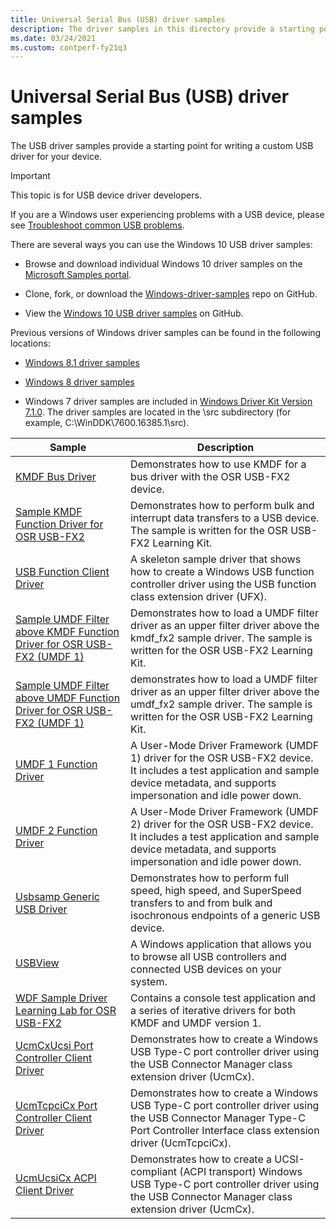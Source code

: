 ```yaml
---
title: Universal Serial Bus (USB) driver samples
description: The driver samples in this directory provide a starting point for writing a custom USB driver for your device.
ms.date: 03/24/2021
ms.custom: contperf-fy21q3
---
```


# Universal Serial Bus (USB) driver samples

The USB driver samples provide a starting point for writing a custom USB driver for your device.

> [!IMPORTANT]
> This topic is for USB device driver developers.
>
> If you are a Windows user experiencing problems with a USB device, please see [Troubleshoot common USB problems](https://support.microsoft.com/help/17614/windows-10-troubleshoot-common-usb-problems).

There are several ways you can use the Windows 10 USB driver samples:

- Browse and download individual Windows 10 driver samples on the [Microsoft Samples portal](/samples/browse/?products=windows-wdk).

- Clone, fork, or download the [Windows-driver-samples](https://github.com/Microsoft/Windows-driver-samples) repo on GitHub.

- View the [Windows 10 USB driver samples](https://github.com/Microsoft/Windows-driver-samples/tree/main/usb) on GitHub.

Previous versions of Windows driver samples can be found in the following locations:

- [Windows 8.1 driver samples](https://github.com/microsoftarchive/msdn-code-gallery-microsoft/tree/master/Official%20Windows%20Driver%20Kit%20Sample/Windows%20Driver%20Kit%20(WDK)%208.1%20Samples)

- [Windows 8 driver samples](https://github.com/microsoftarchive/msdn-code-gallery-microsoft/tree/master/Official%20Windows%20Driver%20Kit%20Sample/Windows%20Driver%20Kit%20(WDK)%208.0%20Samples)

- Windows 7 driver samples are included in [Windows Driver Kit Version 7.1.0](https://www.microsoft.com/download/details.aspx?id=11800). The driver samples are located in the \src subdirectory (for example, C:\WinDDK\7600.16385.1\src).

| Sample | Description |
|--|--|
| [KMDF Bus Driver](/samples/microsoft/windows-driver-samples/sample-kmdf-bus-driver-for-osr-usb-fx2) | Demonstrates how to use KMDF for a bus driver with the OSR USB-FX2 device. |
| [Sample KMDF Function Driver for OSR USB-FX2](/samples/microsoft/windows-driver-samples/sample-kmdf-function-driver-for-osr-usb-fx2) | Demonstrates how to perform bulk and interrupt data transfers to a USB device. The sample is written for the OSR USB-FX2 Learning Kit. |
| [USB Function Client Driver](/samples/microsoft/windows-driver-samples/usb-function-client-driver) | A skeleton sample driver that shows how to create a Windows USB function controller driver using the USB function class extension driver (UFX). |
| [Sample UMDF Filter above KMDF Function Driver for OSR USB-FX2 (UMDF 1)](/samples/microsoft/windows-driver-samples/sample-umdf-filter-above-kmdf-function-driver-for-osr-usb-fx2-umdf-version-1) | Demonstrates how to load a UMDF filter driver as an upper filter driver above the kmdf\_fx2 sample driver. The sample is written for the OSR USB-FX2 Learning Kit. |
| [Sample UMDF Filter above UMDF Function Driver for OSR USB-FX2 (UMDF 1)](/samples/microsoft/windows-driver-samples/sample-umdf-filter-above-umdf-function-driver-for-osr-usb-fx2-umdf-version-1) | demonstrates how to load a UMDF filter driver as an upper filter driver above the umdf\_fx2 sample driver. The sample is written for the OSR USB-FX2 Learning Kit. |
| [UMDF 1 Function Driver](/samples/microsoft/windows-driver-samples/sample-umdf-function-driver-for-osr-usb-fx2-umdf-version-1) | A User-Mode Driver Framework (UMDF 1) driver for the OSR USB-FX2 device. It includes a test application and sample device metadata, and supports impersonation and idle power down. |
| [UMDF 2 Function Driver](/samples/microsoft/windows-driver-samples/sample-function-driver-for-osr-usb-fx2-umdf-version-2) | A User-Mode Driver Framework (UMDF 2) driver for the OSR USB-FX2 device. It includes a test application and sample device metadata, and supports impersonation and idle power down. |
| [Usbsamp Generic USB Driver](/samples/microsoft/windows-driver-samples/usbsamp-generic-usb-driver) | Demonstrates how to perform full speed, high speed, and SuperSpeed transfers to and from bulk and isochronous endpoints of a generic USB device. |
| [USBView](/samples/microsoft/windows-driver-samples/usbview-sample-application) | A Windows application that allows you to browse all USB controllers and connected USB devices on your system. |
| [WDF Sample Driver Learning Lab for OSR USB-FX2](/samples/microsoft/windows-driver-samples/wdf-sample-driver-learning-lab-for-osr-usb-fx2) | Contains a console test application and a series of iterative drivers for both KMDF and UMDF version 1. |
| [UcmCxUcsi Port Controller Client Driver](/samples/microsoft/windows-driver-samples/ucmtcpcicx-port-controller-client-driver-v2) | Demonstrates how to create a Windows USB Type-C port controller driver using the USB Connector Manager class extension driver (UcmCx). |
| [UcmTcpciCx Port Controller Client Driver](/samples/microsoft/windows-driver-samples/ucmtcpcicx-port-controller-client-driver) | Demonstrates how to create a Windows USB Type-C port controller driver using the USB Connector Manager Type-C Port Controller Interface class extension driver (UcmTcpciCx). |
| [UcmUcsiCx ACPI Client Driver](/samples/microsoft/windows-driver-samples/ucmucsicx-acpi-client-driver) | Demonstrates how to create a UCSI-compliant (ACPI transport) Windows USB Type-C port controller driver using the USB Connector Manager class extension driver (UcmCx). |
